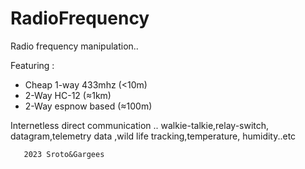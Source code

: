 # RadioFrequency
Radio frequency manipulation..

Featuring :

- Cheap 1-way 433mhz (<10m)
- 2-Way HC-12 (≈1km)
- 2-Way espnow based (≈100m) 

Internetless direct communication .. walkie-talkie,relay-switch,
datagram,telemetry data ,wild life tracking,temperature, humidity..etc







       2023 Sroto&Gargees 
